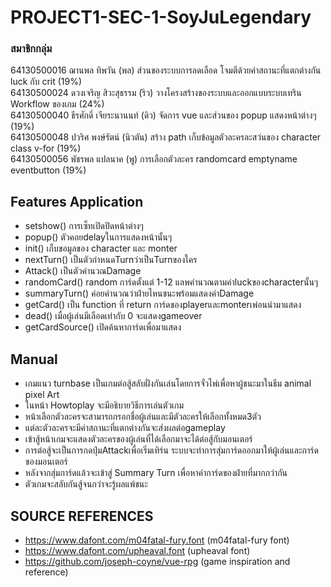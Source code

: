 # PROJECT1-SEC-1-SoyJuLegendary
### สมาชิกกลุ่ม
64130500016 ฌานพล ทิพวัน (พล) ส่วนของระบบการลดเลือด โจมตีด้วยค่าสถานะที่แตกต่างกัน luck กับ crit (19%)<br/>
64130500024 ดวงเจริญ สิวะสุธรรม (ริว) วางโครงสร้างของระบบและออกแบบระบบเทริน Workflow ของเกม (24%) <br/>
64130500040 ธีรศักดิ์ เจียระนานนท์ (ดิว) จัดการ vue และส่วนของ popup แสดงหน้าต่างๆ (19%)<br/>
64130500048 ปวริศ พงษ์รัตน์ (นิวตัน) สร้าง path เก็บข้อมูลตัวละครละสว่นของ character class v-for (19%) <br/> 
64130500056 พัชรพล แปลนาค (พู) การเลือกตัวละคร randomcard emptyname eventbutton (19%)<br/>

## Features Application
 <ul>
   <li>setshow() การเซ็ทเปิดปิดหน้าต่างๆ</li>
   <li>popup() ตัวคอยdelayในการแสดงหน้านั้นๆ</li>
   <li>init() เก็บขอมูลของ character และ monter</li>
   <li>nextTurn() เป็นตัวกำหนดTurnว่าเป็นTurnของใคร</li>
   <li>Attack() เป็นตัวคำนวณDamage</li>
   <li>randomCard() random การ์ดตั้งแต่ 1-12 แลพคำนวณตามค่าluckของcharacterนั้นๆ</li>
   <li>summaryTurn() ค่อยคำนวณว่าฝ่ายไหนชนะพร้อมแสดงค่าDamage</li>
   <li>getCard() เป็น function ที่ return การ์ดของplayerและmonterเพ่อนนำมาแสดง</li>
   <li>dead() เมื่อผู้เล่นมีเลือดเท่ากับ 0 จะแสดงgameover</li>
   <li>getCardSource() เปิดค้นหาการ์ดเพื่อมาแสดง</li>
</ul>

## Manual
 <ul>
<li>เกมแนว turnbase เป็นเกมต่อสู้สลับฝั่งกันเล่นโดยการจั่วไพ่เพื่อหาผู้ชนะมาในธีม animal pixel Art</li>
  <li>ในหน้า Howtoplay จะมีอธิบายวิธีการเล่นตัวเกม</li>
  <li>หน้าเลือกตัวละครจะสามารถกรอกชื่อผู้เล่นและมีตัวละครให้เลือกทั้งหมด3ตัว</li>
  <li>แต่ละตัวละครจะมีค่าสถานะที่แตกต่างกันจะส่งผลต่อgameplay</li>
  <li>เข้าสู้หน้าเกมจะแสดงตัวละครของผู้เล่นที่ได้เลือกมาจะได้ต่อสู้กับมอนเตอร์</li>
  <li>การต่อสู้จะเป็นการกดปุ่มAttackเพื่อเริ่มเทิร์น ระบบจะทำการสุ่มการ์ดออกมาให้ผู้เล่นและการ์ดของมอนเตอร์</li>
  <li>หลังจากสุ่มการ์ดแล้วจะเข้าสู่ Summary Turn เพื่อหาค่าการ์ดของฝ่ายที่มากกว่ากัน </li>
  <li>ตัวเกมจะสลับกันสู้จนกว่าจะรู้ผลแพ้ชนะ</li>
</ul>

 ## SOURCE REFERENCES
- https://www.dafont.com/m04fatal-fury.font (m04fatal-fury font)
- https://www.dafont.com/upheaval.font (upheaval font)
- https://github.com/joseph-coyne/vue-rpg (game inspiration and reference)
